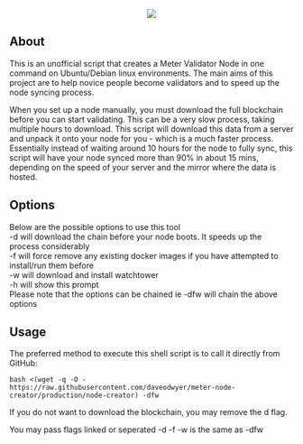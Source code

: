 <p align="center"><img src="https://uploads-ssl.webflow.com/604d7b0daca4e5a5b86d64ef/60553b8f72e4ff447f121f59_logo.png" /></p>

## About 

This is an unofficial script that creates a Meter Validator Node in one command on Ubuntu/Debian linux environments. 
The main aims of this project are to help novice people become validators and to speed up the node syncing process.

When you set up a node manually, you must download the full blockchain before you can start validating. This can be a 
very slow process, taking multiple hours to download. This script will download this data from a server and unpack it 
onto your node for you - which is a much faster process. Essentially instead of waiting around 10 hours for the node to 
fully sync, this script will have your node synced more than 90% in about 15 mins, depending on the speed of your server 
and the mirror where the data is hosted. 


## Options

Below are the possible options to use this tool<br>
-d will download the chain before your node boots. It speeds up the process considerably<br>
-f will force remove any existing docker images if you have attempted to install/run them before<br>
-w will download and install watchtower<br>
-h will show this prompt<br>
Please note that the options can be chained ie -dfw will chain the above options<br>

## Usage

The preferred method to execute this shell script is to call it directly from GitHub:
```shell
bash <(wget -q -O - https://raw.githubusercontent.com/daveodwyer/meter-node-creator/production/node-creator) -dfw
```

If you do not want to download the blockchain, you may remove the d flag.

You may pass flags linked or seperated
-d -f -w is the same as -dfw

